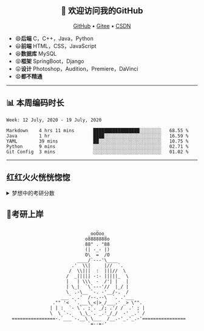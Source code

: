 <h2 align="center">👋 欢迎访问我的GitHub</h2>
<p align="center">
  <a href="https://github.com/eternidad33">GitHub</a> •
  <a href="https://gitee.com/eternidad33">Gitee</a> •
  <a href="https://blog.csdn.net/qq_42907802">CSDN</a>
</p>


- :smile:**后端**  C，C++，Java，Python
- :smiley:**前端** HTML，CSS，JavaScript
- :satisfied:**数据库** MySQL
- :stuck_out_tongue_closed_eyes:**框架** SpringBoot，Django
- :stuck_out_tongue:**设计** Photoshop，Audition，Premiere，DaVinci
- :anguished:**都不精通**

-------

## 📊 本周编码时长

<!--START_SECTION:waka-->
```text
Week: 12 July, 2020 - 19 July, 2020

Markdown    4 hrs 11 mins       █████████████████░░░░░░░░   68.55 % 
Java        1 hr                ████░░░░░░░░░░░░░░░░░░░░░   16.59 % 
YAML        39 mins             ██░░░░░░░░░░░░░░░░░░░░░░░   10.75 % 
Python      9 mins              ░░░░░░░░░░░░░░░░░░░░░░░░░   02.71 % 
Git Config  3 mins              ░░░░░░░░░░░░░░░░░░░░░░░░░   01.02 %
```
<!--END_SECTION:waka-->

-------

## 红红火火恍恍惚惚

<details>
<summary>梦想中的考研分数</summary>

|  科目  | 分数 |
| :----: | :--: |
|  政治  | 100  |
|  英语  | 100  |
|  数学  | 150  |
| 专业课 | 150  |
|  总分  | 500  |

:alien: 哈哈，果然是在做梦
</details>



## :pray:考研上岸

```
                                 _                                  
                              _ooOoo_                               
                             o8888888o                              
                             88" . "88                              
                             (| -_- |)                              
                             O\  =  /O                              
                          ____/`---'\____                           
                        .'  \\|     |//  `.                         
                       /  \\|||  :  |||//  \                        
                      /  _||||| -:- |||||_  \                       
                      |   | \\\  -  /'| |   |                       
                      | \_|  `\`---'//  |_/ |                       
                      \  .-\__ `-. -'__/-.  /                       
                    ___`. .'  /--.--\  `. .'___                     
                 ."" '<  `.___\_<|>_/___.' _> \"".                  
                | | :  `- \`. ;`. _/; .'/ /  .' ; |           
                \  \ `-.   \_\_`. _.'_/_/  -' _.' /                 
  ================-.`___`-.__\ \___  /__.-'_.'_.-'================  
                              `=--=-'                            
```
